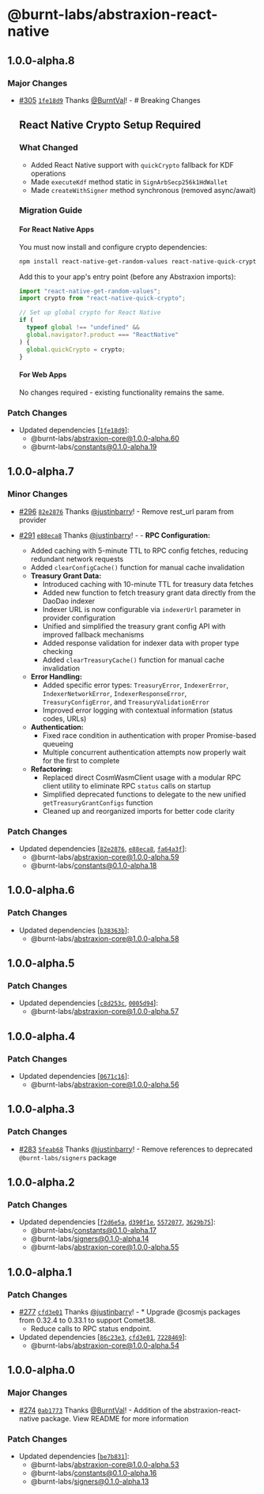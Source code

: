 # @burnt-labs/abstraxion-react-native

## 1.0.0-alpha.8

### Major Changes

- [#305](https://github.com/burnt-labs/xion.js/pull/305) [`1fe18d9`](https://github.com/burnt-labs/xion.js/commit/1fe18d970666b0c448427fda55d5e7764059174b) Thanks [@BurntVal](https://github.com/BurntVal)! - # Breaking Changes

  ## React Native Crypto Setup Required

  ### What Changed
  - Added React Native support with `quickCrypto` fallback for KDF operations
  - Made `executeKdf` method static in `SignArbSecp256k1HdWallet`
  - Made `createWithSigner` method synchronous (removed async/await)

  ### Migration Guide

  #### For React Native Apps

  You must now install and configure crypto dependencies:

  ```bash
  npm install react-native-get-random-values react-native-quick-crypto
  ```

  Add this to your app's entry point (before any Abstraxion imports):

  ```typescript
  import "react-native-get-random-values";
  import crypto from "react-native-quick-crypto";

  // Set up global crypto for React Native
  if (
    typeof global !== "undefined" &&
    global.navigator?.product === "ReactNative"
  ) {
    global.quickCrypto = crypto;
  }
  ```

  #### For Web Apps

  No changes required - existing functionality remains the same.

### Patch Changes

- Updated dependencies [[`1fe18d9`](https://github.com/burnt-labs/xion.js/commit/1fe18d970666b0c448427fda55d5e7764059174b)]:
  - @burnt-labs/abstraxion-core@1.0.0-alpha.60
  - @burnt-labs/constants@0.1.0-alpha.19

## 1.0.0-alpha.7

### Minor Changes

- [#296](https://github.com/burnt-labs/xion.js/pull/296) [`82e2876`](https://github.com/burnt-labs/xion.js/commit/82e28763ca97805cc6d24b0402af2a2b28f56bf1) Thanks [@justinbarry](https://github.com/justinbarry)! - Remove rest_url param from provider

- [#291](https://github.com/burnt-labs/xion.js/pull/291) [`e88eca8`](https://github.com/burnt-labs/xion.js/commit/e88eca8d15714d9c0e266f9fccc009610e9f353c) Thanks [@justinbarry](https://github.com/justinbarry)! - - **RPC Configuration:**
  - Added caching with 5-minute TTL to RPC config fetches, reducing redundant network requests
  - Added `clearConfigCache()` function for manual cache invalidation
  - **Treasury Grant Data:**
    - Introduced caching with 10-minute TTL for treasury data fetches
    - Added new function to fetch treasury grant data directly from the DaoDao indexer
    - Indexer URL is now configurable via `indexerUrl` parameter in provider configuration
    - Unified and simplified the treasury grant config API with improved fallback mechanisms
    - Added response validation for indexer data with proper type checking
    - Added `clearTreasuryCache()` function for manual cache invalidation
  - **Error Handling:**
    - Added specific error types: `TreasuryError`, `IndexerError`, `IndexerNetworkError`, `IndexerResponseError`, `TreasuryConfigError`, and `TreasuryValidationError`
    - Improved error logging with contextual information (status codes, URLs)
  - **Authentication:**
    - Fixed race condition in authentication with proper Promise-based queueing
    - Multiple concurrent authentication attempts now properly wait for the first to complete
  - **Refactoring:**
    - Replaced direct CosmWasmClient usage with a modular RPC client utility to eliminate RPC `status` calls on startup
    - Simplified deprecated functions to delegate to the new unified `getTreasuryGrantConfigs` function
    - Cleaned up and reorganized imports for better code clarity

### Patch Changes

- Updated dependencies [[`82e2876`](https://github.com/burnt-labs/xion.js/commit/82e28763ca97805cc6d24b0402af2a2b28f56bf1), [`e88eca8`](https://github.com/burnt-labs/xion.js/commit/e88eca8d15714d9c0e266f9fccc009610e9f353c), [`fa64a3f`](https://github.com/burnt-labs/xion.js/commit/fa64a3f3811c4d175c272d526f93b88ad564c975)]:
  - @burnt-labs/abstraxion-core@1.0.0-alpha.59
  - @burnt-labs/constants@0.1.0-alpha.18

## 1.0.0-alpha.6

### Patch Changes

- Updated dependencies [[`b38363b`](https://github.com/burnt-labs/xion.js/commit/b38363b7f180e9240abf89ee4e64ca3475d07e7a)]:
  - @burnt-labs/abstraxion-core@1.0.0-alpha.58

## 1.0.0-alpha.5

### Patch Changes

- Updated dependencies [[`c8d253c`](https://github.com/burnt-labs/xion.js/commit/c8d253cef6dd5e1ecfb7c1a217d5a4c3e67eb8ba), [`0005d94`](https://github.com/burnt-labs/xion.js/commit/0005d94c254a64d712fa25e981364386c5c5dcd3)]:
  - @burnt-labs/abstraxion-core@1.0.0-alpha.57

## 1.0.0-alpha.4

### Patch Changes

- Updated dependencies [[`0671c16`](https://github.com/burnt-labs/xion.js/commit/0671c1642fb2ab2241aeed4ce0daaecfd46c228a)]:
  - @burnt-labs/abstraxion-core@1.0.0-alpha.56

## 1.0.0-alpha.3

### Patch Changes

- [#283](https://github.com/burnt-labs/xion.js/pull/283) [`5feab68`](https://github.com/burnt-labs/xion.js/commit/5feab68d40533214cf7c01a6d52cfcf23a6fdd9d) Thanks [@justinbarry](https://github.com/justinbarry)! - Remove references to deprecated `@burnt-labs/signers` package

## 1.0.0-alpha.2

### Patch Changes

- Updated dependencies [[`f2d6e5a`](https://github.com/burnt-labs/xion.js/commit/f2d6e5a8abf36d0bae7ffc85ad16552ad58ef5aa), [`d390f1e`](https://github.com/burnt-labs/xion.js/commit/d390f1e4df207cde79056b7919965b0f2e473f3d), [`5572077`](https://github.com/burnt-labs/xion.js/commit/557207735cece8a6050e9fb4aff4b398e3467cdb), [`3629b75`](https://github.com/burnt-labs/xion.js/commit/3629b750fa319205bab4c94d7252eda41484509f)]:
  - @burnt-labs/constants@0.1.0-alpha.17
  - @burnt-labs/signers@0.1.0-alpha.14
  - @burnt-labs/abstraxion-core@1.0.0-alpha.55

## 1.0.0-alpha.1

### Patch Changes

- [#277](https://github.com/burnt-labs/xion.js/pull/277) [`cfd3e01`](https://github.com/burnt-labs/xion.js/commit/cfd3e01e1ee3b161184a415debb5b87888a65549) Thanks [@justinbarry](https://github.com/justinbarry)! - \* Upgrade @cosmjs packages from 0.32.4 to 0.33.1 to support Comet38.
  - Reduce calls to RPC status endpoint.
- Updated dependencies [[`86c23e3`](https://github.com/burnt-labs/xion.js/commit/86c23e33ad080fcb465453564e1df93762efb75f), [`cfd3e01`](https://github.com/burnt-labs/xion.js/commit/cfd3e01e1ee3b161184a415debb5b87888a65549), [`7228469`](https://github.com/burnt-labs/xion.js/commit/72284694eb61be083829488e8916e46e9836b4e6)]:
  - @burnt-labs/abstraxion-core@1.0.0-alpha.54

## 1.0.0-alpha.0

### Major Changes

- [#274](https://github.com/burnt-labs/xion.js/pull/274) [`0ab1773`](https://github.com/burnt-labs/xion.js/commit/0ab17737b0fd5a8a3027f7b3b90217e3a3180b64) Thanks [@BurntVal](https://github.com/BurntVal)! - Addition of the abstraxion-react-native package. View README for more information

### Patch Changes

- Updated dependencies [[`be7b831`](https://github.com/burnt-labs/xion.js/commit/be7b83152baff11d025f09efe7ddaa173768f659)]:
  - @burnt-labs/abstraxion-core@1.0.0-alpha.53
  - @burnt-labs/constants@0.1.0-alpha.16
  - @burnt-labs/signers@0.1.0-alpha.13
